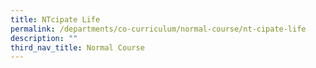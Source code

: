 ```yaml
---
title: NTcipate Life
permalink: /departments/co-curriculum/normal-course/nt-cipate-life
description: ""
third_nav_title: Normal Course
---
```

